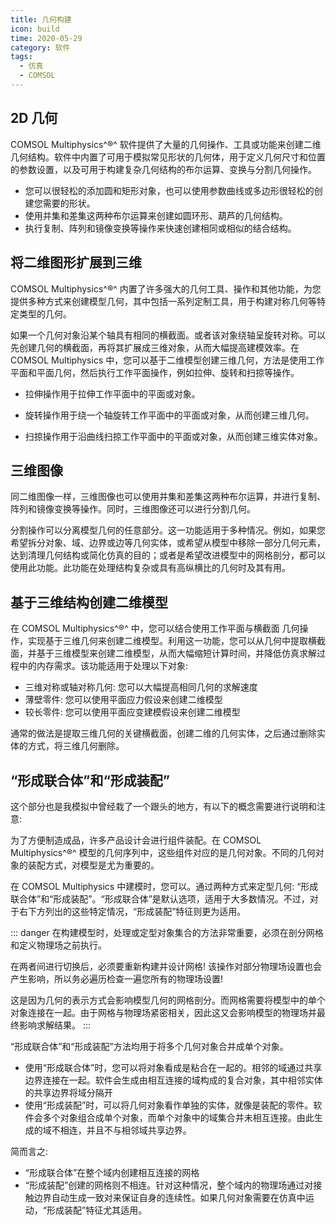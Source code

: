 ```yaml
---
title: 几何构建
icon: build
time: 2020-05-29
category: 软件
tags:
  - 仿真
  - COMSOL
---
```


## 2D 几何

COMSOL Multiphysics^®^ 软件提供了大量的几何操作、工具或功能来创建二维几何结构。软件中内置了可用于模拟常见形状的几何体，用于定义几何尺寸和位置的参数设置，以及可用于构建复杂几何结构的布尔运算、变换与分割几何操作。

- 您可以很轻松的添加圆和矩形对象，也可以使用参数曲线或多边形很轻松的创建您需要的形状。
- 使用并集和差集这两种布尔运算来创建如圆环形、葫芦的几何结构。
- 执行复制、阵列和镜像变换等操作来快速创建相同或相似的结合结构。

## 将二维图形扩展到三维

COMSOL Multiphysics^®^ 内置了许多强大的几何工具、操作和其他功能，为您提供多种方式来创建模型几何，其中包括一系列定制工具，用于构建对称几何等特定类型的几何。

如果一个几何对象沿某个轴具有相同的横截面。或者该对象绕轴呈旋转对称。可以先创建几何的横截面，再将其扩展成三维对象，从而大幅提高建模效率。在 COMSOL Multiphysics 中，您可以基于二维模型创建三维几何，方法是使用工作平面和平面几何，然后执行工作平面操作，例如拉伸、旋转和扫掠等操作。

- 拉伸操作用于拉伸工作平面中的平面或对象。

- 旋转操作用于绕一个轴旋转工作平面中的平面或对象，从而创建三维几何。

- 扫掠操作用于沿曲线扫掠工作平面中的平面或对象，从而创建三维实体对象。

## 三维图像

同二维图像一样，三维图像也可以使用并集和差集这两种布尔运算，并进行复制、阵列和镜像变换等操作。同时，三维图像还可以进行分割几何。

分割操作可以分离模型几何的任意部分。这一功能适用于多种情况。例如，如果您希望拆分对象、域、边界或边等几何实体，或希望从模型中移除一部分几何元素，达到清理几何结构或简化仿真的目的；或者是希望改进模型中的网格剖分，都可以使用此功能。此功能在处理结构复杂或具有高纵横比的几何时及其有用。

## 基于三维结构创建二维模型

在 COMSOL Multiphysics^®^ 中，您可以结合使用工作平面与横截面 几何操作，实现基于三维几何来创建二维模型。利用这一功能，您可以从几何中提取横截面，并基于三维模型来创建二维模型，从而大幅缩短计算时间，并降低仿真求解过程中的内存需求。该功能适用于处理以下对象:

- 三维对称或轴对称几何: 您可以大幅提高相同几何的求解速度
- 薄壁零件: 您可以使用平面应力假设来创建二维模型
- 较长零件: 您可以使用平面应变建模假设来创建二维模型

通常的做法是提取三维几何的关键横截面，创建二维的几何实体，之后通过删除实体的方式，将三维几何删除。

## “形成联合体”和“形成装配”

这个部分也是我模拟中曾经栽了一个跟头的地方，有以下的概念需要进行说明和注意:

为了方便制造成品，许多产品设计会进行组件装配。在 COMSOL Multiphysics^®^ 模型的几何序列中，这些组件对应的是几何对象。不同的几何对象的装配方式，对模型是尤为重要的。

在 COMSOL Multiphysics 中建模时，您可以。通过两种方式来定型几何: “形成联合体”和“形成装配”。“形成联合体”是默认选项，适用于大多数情况。不过，对于右下方列出的这些特定情况，“形成装配”特征则更为适用。

::: danger
在构建模型时，处理或定型对象集合的方法非常重要，必须在剖分网格和定义物理场之前执行。

在两者间进行切换后，必须要重新构建并设计网格! 该操作对部分物理场设置也会产生影响，所以务必遍历检查一遍您所有的物理场设置!

这是因为几何的表示方式会影响模型几何的网格剖分。而网格需要将模型中的单个对象连接在一起。由于网格与物理场紧密相关，因此这又会影响模型的物理场并最终影响求解结果。
:::

“形成联合体”和“形成装配”方法均用于将多个几何对象合并成单个对象。

- 使用“形成联合体”时，您可以将对象看成是粘合在一起的。相邻的域通过共享边界连接在一起。软件会生成由相互连接的域构成的复合对象，其中相邻实体的共享边界将域分隔开
- 使用“形成装配”时，可以将几何对象看作单独的实体，就像是装配的零件。软件会多个对象组合成单个对象，而单个对象中的域集合并未相互连接。由此生成的域不相连，并且不与相邻域共享边界。

简而言之:

- “形成联合体”在整个域内创建相互连接的网格
- “形成装配”创建的网格则不相连。针对这种情况，整个域内的物理场通过对接触边界自动生成一致对来保证自身的连续性。如果几何对象需要在仿真中运动，“形成装配”特征尤其适用。
